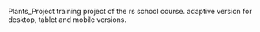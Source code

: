 Plants_Project 
training project of the rs school course.
adaptive version for desktop, tablet and mobile versions.
